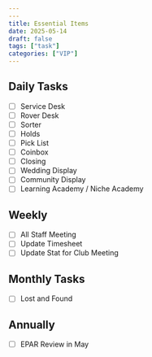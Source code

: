```yaml
---
---
title: Essential Items
date: 2025-05-14
draft: false
tags: ["task"]
categories: ["VIP"]
---
```


## Daily Tasks
- [ ] Service Desk
- [ ] Rover Desk
- [ ] Sorter 
- [ ] Holds
- [ ] Pick List
- [ ] Coinbox
- [ ] Closing
- [ ] Wedding Display
- [ ] Community Display
- [ ] Learning Academy / Niche Academy

## Weekly 
- [ ] All Staff Meeting
- [ ] Update Timesheet
- [ ] Update Stat for Club Meeting
      
## Monthly Tasks
- [ ] Lost and Found

## Annually
- [ ] EPAR Review in May
